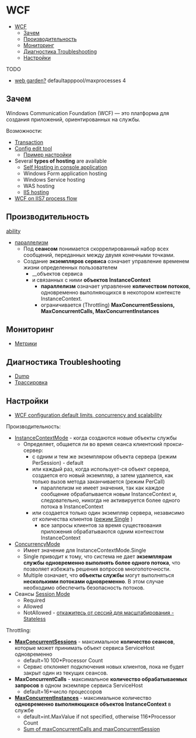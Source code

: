 # WCF

- [WCF](#wcf)
  - [Зачем](#зачем)
  - [Производительность](#производительность)
  - [Мониторинг](#мониторинг)
  - [Диагностика Troubleshooting](#диагностика-troubleshooting)
  - [Настройки](#настройки)

TODO

- [web garden?](https://iis-blogs.azurewebsites.net/chrisad/1342059) defaultapppool/maxprocesses 4

## Зачем

Windows Communication Foundation (WCF) — это платформа для создания приложений, ориентированных на службы.

Возможности:

- [Transaction](https://www.c-sharpcorner.com/uploadfile/shivprasadk/wcf-faq-part-5-transactions/)
- [Config edit tool](https://learn.microsoft.com/ru-ru/dotnet/framework/wcf/configuration-editor-tool-svcconfigeditor-exe)
  - [Пример настройки](https://www.c-sharpcorner.com/UploadFile/db2972/wcf-service-configuration-using-configuration-editor-day-12/)
- Several __types of hosting__ are available
  - [Self Hosting in console application](https://www.c-sharpcorner.com/article/create-simple-wcf-service-and-host-it-on-console-application/)
  - Windows Form application hosting
  - Windows Service hosting
  - WAS hosting
  - [IIS hosting](https://www.c-sharpcorner.com/article/hosting-wcf-service-on-iis/)
- [WCF on IIS7 process flow](https://krishnansrinivasan.wordpress.com/2014/08/18/throttling-wcf-services-on-iis7/)

## Производительность

[ability](../../arch/ability/performance/performance.md)

- [параллелизм](https://learn.microsoft.com/ru-ru/dotnet/framework/wcf/feature-details/sessions-instancing-and-concurrency)
  - Под __сеансом__ понимается скоррелированный набор всех сообщений, переданных между двумя конечными точками.
  - Создание __экземпляров сервиса__ означает управление временем жизни определенных пользователем
    - __объектов сервиса
    - и связанных с ними __объектов InstanceContext__
      - __параллелизм__ означает управление __количеством потоков__, одновременно выполняющихся в некотором контексте InstanceContext.
      - ограничивается (Throttling) __MaxConcurrentSessions, MaxConcurrentCalls, MaxConcurrentInstances__

## Мониторинг

- [Метрики](wcf.performance.metric.md)

## Диагностика Troubleshooting

- [Dump](wcf.troubleshooting.md#dump)
- [Трассировка](wcf.troubleshooting.md#трассировка)

## Настройки

- [WCF configuration default limits, concurrency and scalability](https://weblogs.asp.net/paolopia/wcf-configuration-default-limits-concurrency-and-scalability)

Производительность:

- [InstanceContextMode](https://learn.microsoft.com/ru-ru/dotnet/api/system.servicemodel.servicebehaviorattribute.instancecontextmode?view=netframework-4.8.1) - когда создаются новые объекты службы
  - Определяет, общается ли во время сеанса клиентский прокси-сервер:
    - с одним и тем же экземпляром объекта сервера (режим PerSession) - default
    - или каждый раз, когда использует-ся объект сервера, создается его новый экземпляр, а затем удаляется, как только вызов метода заканчивается (режим PerCall)
      - параллелизм не имеет значения, так как каждое сообщение обрабатывается новым InstanceContext и, следовательно, никогда не активируется более одного потока в InstanceContext
    - или создается только один экземпляр сервера, независимо от количества клиентов ([режим Single](https://www.tutorialspoint.com/wcf/wcf_quick_guide.htm) )
      - все запросы клиентов за время существования приложения обрабатываются одним контекстом InstanceContext  
- [ConcurrencyMode](https://learn.microsoft.com/ru-ru/dotnet/api/system.servicemodel.servicebehaviorattribute.concurrencymode?view=netframework-4.8.1&source=recommendations)
  - Имеет значение для InstanceContextMode.Single
  - Single приводит к тому, что система не дает __экземплярам службы одновременно выполнять более одного потока__, что позволяет избежать решения вопросов многопоточности.
  - Multiple означает, что __объекты службы__ могут выполняться __несколькими потоками одновременно__. В этом случае необходимо обеспечить безопасность потоков.
- Сеансы [Session Mode](https://learn.microsoft.com/ru-ru/dotnet/framework/wcf/using-sessions?source=recommendations)
  - Required
  - Allowed
  - NotAllowed - [откажитесь от сессий для масштабирования - Stateless](https://wcfnet.wordpress.com/2012/01/20/wcf-design-best-practice/)

Throttling:

- __[MaxConcurrentSessions](https://learn.microsoft.com/ru-ru/dotnet/framework/wcf/wcf-troubleshooting-quickstart#my-service-starts-to-reject-new-clients-after-about-10-clients-are-interacting-with-it-what-is-happening)__ - максимальное __количество сеансов__, которые может принимать объект сервиса ServiceHost одновременно
  - default=10 100*Processor Count
  - Сервис отклоняет подключения новых клиентов, пока не будет закрыт один из текущих сеансов.
- __MaxConcurrentCalls__ - максимальное __количество обрабатываемых запросов__ в одном экземляре сервиса ServiceHost
  - default=16*число процессоров
- __[MaxConcurrentInstances](https://learn.microsoft.com/ru-ru/dotnet/api/system.servicemodel.description.servicethrottlingbehavior.maxconcurrentinstances?view=netframework-4.8.1)__ - максимальное количество __одновременно выполняющихся объектов InstanceContext__ в службе
  - default=int.MaxValue if not specified, otherwise 116*Processor Count
  - [Sum of maxConcurrentCalls and maxConcurrentSession](https://codewala.net/2014/10/14/simple-steps-scale-up-wcf-drastically/)